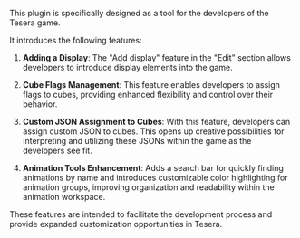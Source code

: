 This plugin is specifically designed as a tool for the developers of the Tesera game.

It introduces the following features:
1. **Adding a Display**: The \"Add display\" feature in the \"Edit\" section allows developers to introduce display elements into the game.

2. **Cube Flags Management**: This feature enables developers to assign flags to cubes, providing enhanced flexibility and control over their behavior.

3. **Custom JSON Assignment to Cubes**: With this feature, developers can assign custom JSON to cubes. This opens up creative possibilities for interpreting and utilizing these JSONs within the game as the developers see fit.

4. **Animation Tools Enhancement**: Adds a search bar for quickly finding animations by name and introduces customizable color highlighting for animation groups, improving organization and readability within the animation workspace.

These features are intended to facilitate the development process and provide expanded customization opportunities in Tesera.